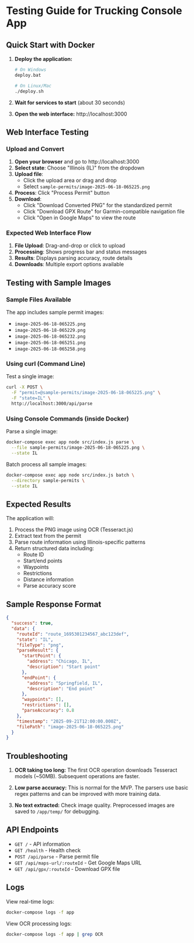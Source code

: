 # Testing Guide for Trucking Console App

## Quick Start with Docker

1. **Deploy the application:**
   ```bash
   # On Windows
   deploy.bat
   
   # On Linux/Mac
   ./deploy.sh
   ```

2. **Wait for services to start** (about 30 seconds)

3. **Open the web interface:** http://localhost:3000

## Web Interface Testing

### Upload and Convert

1. **Open your browser** and go to http://localhost:3000
2. **Select state**: Choose "Illinois (IL)" from the dropdown
3. **Upload file**: 
   - Click the upload area or drag and drop
   - Select `sample-permits/image-2025-06-18-065225.png`
4. **Process**: Click "Process Permit" button
5. **Download**: 
   - Click "Download Converted PNG" for the standardized permit
   - Click "Download GPX Route" for Garmin-compatible navigation file
   - Click "Open in Google Maps" to view the route

### Expected Web Interface Flow

1. **File Upload**: Drag-and-drop or click to upload
2. **Processing**: Shows progress bar and status messages
3. **Results**: Displays parsing accuracy, route details
4. **Downloads**: Multiple export options available

## Testing with Sample Images

### Sample Files Available

The app includes sample permit images:
- `image-2025-06-18-065225.png`
- `image-2025-06-18-065229.png` 
- `image-2025-06-18-065232.png`
- `image-2025-06-18-065251.png`
- `image-2025-06-18-065258.png`

### Using curl (Command Line)

Test a single image:
```bash
curl -X POST \
  -F "permit=@sample-permits/image-2025-06-18-065225.png" \
  -F "state=IL" \
  http://localhost:3000/api/parse
```

### Using Console Commands (inside Docker)

Parse a single image:
```bash
docker-compose exec app node src/index.js parse \
  --file sample-permits/image-2025-06-18-065225.png \
  --state IL
```

Batch process all sample images:
```bash
docker-compose exec app node src/index.js batch \
  --directory sample-permits \
  --state IL
```

## Expected Results

The application will:
1. Process the PNG image using OCR (Tesseract.js)
2. Extract text from the permit
3. Parse route information using Illinois-specific patterns
4. Return structured data including:
   - Route ID
   - Start/end points
   - Waypoints
   - Restrictions
   - Distance information
   - Parse accuracy score

## Sample Response Format

```json
{
  "success": true,
  "data": {
    "routeId": "route_1695301234567_abc123def",
    "state": "IL",
    "fileType": "png",
    "parseResult": {
      "startPoint": {
        "address": "Chicago, IL",
        "description": "Start point"
      },
      "endPoint": {
        "address": "Springfield, IL", 
        "description": "End point"
      },
      "waypoints": [],
      "restrictions": [],
      "parseAccuracy": 0.8
    },
    "timestamp": "2025-09-21T12:00:00.000Z",
    "filePath": "image-2025-06-18-065225.png"
  }
}
```

## Troubleshooting

1. **OCR taking too long:** The first OCR operation downloads Tesseract models (~50MB). Subsequent operations are faster.

2. **Low parse accuracy:** This is normal for the MVP. The parsers use basic regex patterns and can be improved with more training data.

3. **No text extracted:** Check image quality. Preprocessed images are saved to `/app/temp/` for debugging.

## API Endpoints

- `GET /` - API information
- `GET /health` - Health check
- `POST /api/parse` - Parse permit file
- `GET /api/maps-url/:routeId` - Get Google Maps URL
- `GET /api/gpx/:routeId` - Download GPX file

## Logs

View real-time logs:
```bash
docker-compose logs -f app
```

View OCR processing logs:
```bash
docker-compose logs -f app | grep OCR
```

